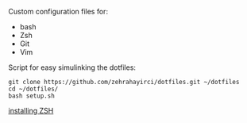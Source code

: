Custom configuration files for:

- bash
- Zsh
- Git
- Vim

Script for easy simulinking the dotfiles:
```
git clone https://github.com/zehrahayirci/dotfiles.git ~/dotfiles
cd ~/dotfiles/
bash setup.sh
```

[installing ZSH](https://ohmyz.sh/)